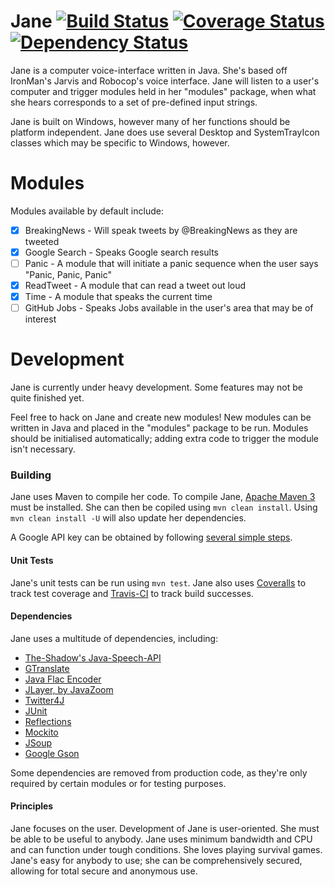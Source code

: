 Jane  [![Build Status](https://travis-ci.org/psgs/Jane.png?branch=master)](https://travis-ci.org/psgs/Jane)    [![Coverage Status](https://coveralls.io/repos/psgs/Jane/badge.png)](https://coveralls.io/r/psgs/Jane)    [![Dependency Status](http://www.versioneye.com/user/projects/53982d2683add738da000016/badge.png)](http://www.versioneye.com/user/projects/53982d2683add738da000016)
========

Jane is a computer voice-interface written in Java. She's based off IronMan's Jarvis and Robocop's voice interface.
Jane will listen to a user's computer and trigger modules held in her "modules" package, when what she hears corresponds to a set of pre-defined input strings.

Jane is built on Windows, however many of her functions should be platform independent.
Jane does use several Desktop and SystemTrayIcon classes which may be specific to Windows, however.

# Modules
Modules available by default include:

- [x] BreakingNews - Will speak tweets by @BreakingNews as they are tweeted
- [x] Google Search - Speaks Google search results
- [ ] Panic - A module that will initiate a panic sequence when the user says "Panic, Panic, Panic"
- [x] ReadTweet - A module that can read a tweet out loud
- [x] Time - A module that speaks the current time
- [ ] GitHub Jobs - Speaks Jobs available in the user's area that may be of interest

# Development

Jane is currently under heavy development. Some features may not be quite finished yet.

Feel free to hack on Jane and create new modules! New modules can be written in Java and placed in the "modules" package to be run.
Modules should be initialised automatically; adding extra code to trigger the module isn't necessary.

### Building

Jane uses Maven to compile her code.
To compile Jane, [Apache Maven 3](http://maven.apache.org/) must be installed.
She can then be copiled using ```mvn clean install```. Using ```mvn clean install -U``` will also update her dependencies.

A Google API key can be obtained by following [several simple steps](http://www.chromium.org/developers/how-tos/api-keys).

#### Unit Tests

Jane's unit tests can be run using ```mvn test```.
Jane also uses [Coveralls](https://coveralls.io/r/psgs/Jane) to track test coverage and [Travis-CI](https://travis-ci.org/psgs/Jane) to track build successes.

#### Dependencies

Jane uses a multitude of dependencies, including:

* [The-Shadow's Java-Speech-API](https://github.com/The-Shadow/java-speech-api)
* [GTranslate](https://code.google.com/p/java-google-translate-text-to-speech/)
* [Java Flac Encoder](http://javaflacencoder.sourceforge.net/)
* [JLayer, by JavaZoom](http://www.javazoom.net/javalayer/javalayer.html)
* [Twitter4J](http://twitter4j.org/)
* [JUnit](http://junit.org/)
* [Reflections](https://code.google.com/p/reflections/)
* [Mockito](https://code.google.com/p/mockito/)
* [JSoup](http://jsoup.org/)
* [Google Gson](https://code.google.com/p/google-gson/)

Some dependencies are removed from production code, as they're only required by certain modules or for testing purposes.

#### Principles

Jane focuses on the user. Development of Jane is user-oriented. She must be able to be useful to anybody.
Jane uses minimum bandwidth and CPU and can function under tough conditions. She loves playing survival games.
Jane's easy for anybody to use; she can be comprehensively secured, allowing for total secure and anonymous use.
